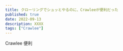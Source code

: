 ```yaml
---
title: クローリングでシュッとやるのに、Crawleeが便利だった
published: true
date: 2022-09-13
description: XXXX
tags: ["Crawlee"]
---
```


Crawlee 便利